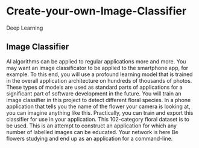 # Create-your-own-Image-Classifier
Deep Learning

## Image Classifier

AI algorithms can be applied to regular applications more and more. You may want an image classificator to be applied to the smartphone app, for example. To this end, you will use a profound learning model that is trained in the overall application architecture on hundreds of thousands of photos. These types of models are used as standard parts of applications for a significant part of software development in the future. You will train an image classifier in this project to detect different floral species. In a phone application that tells you the name of the flower your camera is looking at, you can imagine anything like this. Practically, you can train and export this classifier for use in your application. This 102-category floral dataset is to be used. This is an attempt to construct an application for which any number of labelled images can be educated. Your network is here Be flowers studying and end up as an application for a command-line.
